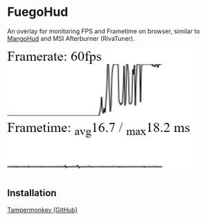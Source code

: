 # FuegoHud

An overlay for monitoring FPS and Frametime on browser, similar to [MangoHud](https://github.com/flightlessmango/MangoHud) and MSI Afterburner (RivaTuner).

![screenshot](docs/screenshot.png)

## Installation

[Tampermonkey (GitHub)](https://raw.githubusercontent.com/p-toy-factory/fuego-hud/main/dist/index.user.js)
